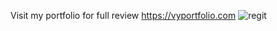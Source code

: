 Visit my portfolio for full review
https://vyportfolio.com
![regit](https://github.com/user-attachments/assets/ce88ae15-379e-4f5a-adad-7a74042efd30)
